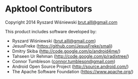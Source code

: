 # Apktool Contributors
Copyright 2014 Ryszard Wiśniewski <brut.alll@gmail.com>

This product includes software developed by:

  * Ryszard Wiśniewski (brut.alll@gmail.com)
  * JesusFreke (https://github.com/JesusFreke/smali)
  * Dmitry Skiba (http://code.google.com/p/android4me/)
  * Tahseen Ur Rehman (http://code.google.com/p/radixtree/)
  * Connor Tumbleson (connor.tumbleson@gmail.com)
  * Android Open Source Project (http://source.android.com/)
  * The Apache Software Foundation (https://www.apache.org/)
